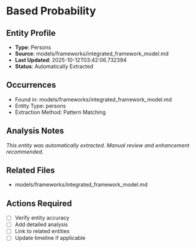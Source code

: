 # Based Probability

## Entity Profile
- **Type**: Persons
- **Source**: models/frameworks/integrated_framework_model.md
- **Last Updated**: 2025-10-12T03:42:06.732394
- **Status**: Automatically Extracted

## Occurrences
- Found in: models/frameworks/integrated_framework_model.md
- Entity Type: persons
- Extraction Method: Pattern Matching

## Analysis Notes
*This entity was automatically extracted. Manual review and enhancement recommended.*

## Related Files
- models/frameworks/integrated_framework_model.md

## Actions Required
- [ ] Verify entity accuracy
- [ ] Add detailed analysis
- [ ] Link to related entities
- [ ] Update timeline if applicable
